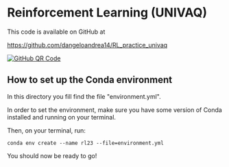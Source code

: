# Reinforcement Learning (UNIVAQ)

This code is available on GitHub at

https://github.com/dangeloandrea14/RL_practice_univaq

[![GitHub QR Code](https://i.imgur.com/QjDgcFr.png)]()

## How to set up the Conda environment

In this directory you fill find the file "environment.yml". 

In order to set the environment, make sure you have some version of Conda installed and running on your terminal.

Then, on your terminal, run:

```
conda env create --name rl23 --file=environment.yml
```

You should now be ready to go!